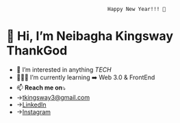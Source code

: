                                      Happy New Year!!! 🥳

# 👋 Hi, I’m Neibagha Kingsway ThankGod
- 👀 I’m interested in anything _TECH_
- 👨🏿‍💻 I’m currently learning ➡️ Web 3.0 & FrontEnd
- 📫 **Reach me on**⤵️ 
- -><a href=”mailto:tkingsway3@gmail.com”>tkingsway3@gmail.com</a>
- ->[LinkedIn](https://www.linkedin.com/in/thankgod-neibagha-kingsway-564a95253/)
- ->[Instagram](https://www.instagram.com/itsthankk/)


<!---
ItsThankK/ItsThankK is a ✨ special ✨ repository because its `README.md` (this file) appears on your GitHub profile.
You can click the Preview link to take a look at your changes.
--->

